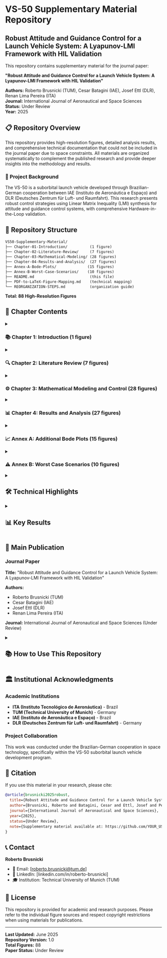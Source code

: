 # VS-50 Supplementary Material Repository

## Robust Attitude and Guidance Control for a Launch Vehicle System: A Lyapunov-LMI Framework with HIL Validation

This repository contains supplementary material for the journal paper:

**"Robust Attitude and Guidance Control for a Launch Vehicle System: A Lyapunov-LMI Framework with HIL Validation"**

**Authors:** Roberto Brusnicki (TUM), Cesar Batagini (IAE), Josef Ettl (DLR), Renan Lima Pereira (ITA)  
**Journal:** International Journal of Aeronautical and Space Sciences  
**Status:** Under Review  
**Year:** 2025  

## 📋 Repository Overview

This repository provides high-resolution figures, detailed analysis results, and comprehensive technical documentation that could not be included in the journal paper due to space constraints. All materials are organized systematically to complement the published research and provide deeper insights into the methodology and results.

### 🚀 Project Background

The VS-50 is a suborbital launch vehicle developed through Brazilian-German cooperation between IAE (Instituto de Aeronáutica e Espaço) and DLR (Deutsches Zentrum für Luft- und Raumfahrt). This research presents robust control strategies using Linear Matrix Inequality (LMI) synthesis for attitude and guidance control systems, with comprehensive Hardware-in-the-Loop validation.

## 📁 Repository Structure

```
VS50-Supplementary-Material/
├── Chapter-01-Introduction/          (1 figure)
├── Chapter-02-Literature-Review/     (7 figures)  
├── Chapter-03-Mathematical-Modeling/ (28 figures)
├── Chapter-04-Results-and-Analysis/  (27 figures)
├── Annex-A-Bode-Plots/              (15 figures)
├── Annex-B-Worst-Case-Scenarios/    (10 figures)
├── README.md                         (this file)
├── PDF-to-LaTeX-Figure-Mapping.md    (technical mapping)
└── REORGANIZATION-STEPS.md           (organization guide)
```

**Total: 88 High-Resolution Figures**

## 📖 Chapter Contents

<details>
<summary> <h3> 📚 Chapter 1: Introduction (1 figure) </h3> </summary>

**Content**: Research motivation, problem formulation, control objectives, VS-50 launch vehicle system overview

#### Figure 1.1: VS-50 Launch Vehicle
<p align="center">
<img src="Chapter-01-Introduction/VS-50.png" alt="VS-50 Launch Vehicle" title="VS-50 launch vehicle" style="margin: 0 auto; max-width: 600px">
</p>

**Caption:** VS-50 launch vehicle.

This Brazilian-German cooperative suborbital launch vehicle serves as the test platform for advanced robust control methodologies presented in this research.

</details>

<details>
<summary> <h3> 🔍 Chapter 2: Literature Review (7 figures) </h3> </summary>

**Content**: State-of-the-art review in launch vehicle control, reference coordinate systems, fundamental mathematical concepts

#### Figure 2.1: IAE Flight Dynamics Reference Systems
<p align="center">
<img src="Chapter-02-Literature-Review/IAE_NRS.png" alt="IAE Navigation Reference System" title="IAE flight dynamics reference systems" style="margin: 0 auto; max-width: 400px">
</p>

**Caption:** IAE flight dynamics reference systems.

#### Figure 2.2: DLR Body and Navigation Reference Systems
<p align="center">
<img src="Chapter-02-Literature-Review/DLR_NRS.png" alt="DLR Navigation Reference System" title="DLR body reference system and navigation reference system" style="margin: 0 auto; max-width: 400px">
</p>

**Caption:** DLR body reference system (BRS) and navigation reference system (NRS) at launchpad.

#### Figure 2.3: Thrust Force Vector
<p align="center">
<img src="Chapter-02-Literature-Review/ThrustForce.png" alt="Thrust Force Representation" title="Thrust force vector with respect to body reference system" style="margin: 0 auto; max-width: 300px">
</p>

**Caption:** Thrust force vector with respect to the body reference system.

#### Figure 2.4: WGS-84 Ellipsoid Reference
<p align="center">
<img src="Chapter-02-Literature-Review/Ellipsoid.png" alt="Earth Ellipsoid Model" title="Ellipsoid reference used for WGS-84" style="margin: 0 auto; max-width: 300px">
</p>

**Caption:** Ellipsoid reference used for WGS-84.

#### Figure 2.5: Payload and Speed Vectors in NRS
<p align="center">
<img src="Chapter-02-Literature-Review/vectors.png" alt="Vector Definitions" title="Payload vector and speed vector represented in NRS" style="margin: 0 auto; max-width: 300px">
</p>

**Caption:** The payload vector $\vec{r}$ and the speed vector $\vec{v}$ represented in the NRS.

#### Figure 2.6: Euler Angles of Rotations
<p align="center">
<img src="Chapter-02-Literature-Review/EulerAngles.png" alt="Euler Angles" title="Euler angles of rotations for attitude description" style="margin: 0 auto; max-width: 300px">
</p>

**Caption:** Euler angles of rotations used to describe rocket's attitude and the velocity vector attitude.

#### Figure 2.7: Aerodynamic Forces Directions
<p align="center">
<img src="Chapter-02-Literature-Review/AoA.png" alt="Angle of Attack Definition" title="Aerodynamic forces directions" style="margin: 0 auto; max-width: 300px">
</p>

**Caption:** Aerodynamic forces directions due to the given payload vector $\vec{r}$ and speed vector $\vec{v}$.

</details>

<details>
<summary> <h3> ⚙️ Chapter 3: Mathematical Modeling and Control (28 figures) </h3> </summary>

**Content**: Complete mathematical model, control system design, LMI synthesis methodology, Hardware-in-the-Loop setup

#### Figure 3.1: Control Loop Block Diagram
<p align="center">
<img src="Chapter-03-Mathematical-Modeling/ControlLoop.png" alt="Control Loop Architecture" title="Control loop block diagram" style="margin: 0 auto; max-width: 500px">
</p>

**Caption:** Control loop block diagram.

#### Figure 3.2: Attitude Control Schematic
<p align="center">
<img src="Chapter-03-Mathematical-Modeling/BlockDiagram.PNG" alt="Control Block Diagram" title="Attitude control with focus on controller schematic" style="margin: 0 auto; max-width: 400px">
</p>

**Caption:** Attitude control with focus on controller schematic.

#### Figure 3.3: Flight Phases During Boosted Phase
<p align="center">
<img src="Chapter-03-Mathematical-Modeling/Phases.PNG" alt="Flight Phases" title="Different control phases during boosted phase" style="margin: 0 auto; max-width: 400px">
</p>

**Caption:** Different control phases during the boosted phase of VS-50 from Alcântara.

#### Figure 3.4: DMARS Bode Diagram
<p align="center">
<img src="Chapter-03-Mathematical-Modeling/dmarsBode.PNG" alt="DMARS Frequency Response" title="Bode diagram of INS system DMARS" style="margin: 0 auto; max-width: 400px">
</p>

**Caption:** Bode diagram of INS system (DMARS).

#### Figure 3.5: DMARS with Axes Label
<p align="center">
<img src="Chapter-03-Mathematical-Modeling/DMARS.png" alt="DMARS Configuration" title="DMARS with axes-label" style="margin: 0 auto; max-width: 400px">
</p>

**Caption:** DMARS with axes-label.

#### Figure 3.6: Hardware-in-the-Loop Test Overview
<p align="center">
<img src="Chapter-03-Mathematical-Modeling/HIL overview.PNG" alt="HIL System Overview" title="Hardware in the loop test overview" style="margin: 0 auto; max-width: 600px">
</p>

**Caption:** Hardware in the loop test overview.

#### Figure 3.7: National Instruments PXI
<p align="center">
<img src="Chapter-03-Mathematical-Modeling/PXI.PNG" alt="PXI System" title="National Instruments PXI" style="margin: 0 auto; max-width: 400px">
</p>

**Caption:** National Instruments PXI.

#### Figure 3.8: Three Axis Motion Simulator
<p align="center">
<img src="Chapter-03-Mathematical-Modeling/RedTable2.PNG" alt="Red Table HIL Facility" title="Three axis motion simulator model AC3350" style="margin: 0 auto; max-width: 400px">
</p>

**Caption:** Three axis motion simulator model AC3350.

#### Figure 3.9: HIL Front Panel Interface
<p align="center">
<img src="Chapter-03-Mathematical-Modeling/FrontPanel.png" alt="HIL Interface" title="Simulation settings in the front panel user interface" style="margin: 0 auto; max-width: 400px">
</p>

**Caption:** Simulation settings in the front panel user interface.

#### Figure 3.10: Robust Attitude Controller Gains
<p align="center">
<img src="Chapter-03-Mathematical-Modeling/robust_IPD_gains.png" alt="Robust Controller Gains" title="Scheduled PID gains obtained for the robust attitude controller" style="margin: 0 auto; max-width: 400px">
</p>

**Caption:** Scheduled PID gains obtained for the robust attitude controller.

#### Figure 3.11: Variation of M_γ Over Time
<p align="center">
<img src="Chapter-03-Mathematical-Modeling/M_gamma.png" alt="Robustness Analysis" title="Variation of M_gamma over time" style="margin: 0 auto; max-width: 400px">
</p>

**Caption:** Variation of $M_{\gamma}$ over time.

*Total: 28 high-resolution figures covering mathematical modeling, control design, and HIL validation*

</details>

<details>
<summary> <h3> 📊 Chapter 4: Results and Analysis (27 figures) </h3> </summary>

**Content**: Comprehensive results comparing current vs. proposed controllers, frequency and time domain analysis, robustness verification

#### Performance Comparison Results
*Detailed analysis comparing classical PID control with proposed LMI-based robust controllers across various flight conditions and parameter uncertainties*

#### Frequency Domain Analysis  
*Bode plots, stability margins, and robustness analysis for attitude and guidance control systems*

#### Time Domain Validation
*Step responses, tracking performance, and disturbance rejection capabilities under realistic flight scenarios*

*Total: 27 high-resolution figures covering comprehensive performance analysis*

</details>

<details>
<summary> <h3> 📈 Annex A: Additional Bode Plots (15 figures) </h3> </summary>

**Content**: Detailed frequency response analysis, closed-loop Bode plots, controller comparisons across all flight phases

#### Closed-Loop Frequency Analysis
*Comprehensive Bode plot analysis for various controller configurations and flight conditions*

#### Controller Performance Comparison
*Detailed frequency domain comparison between current and robust control approaches*

*Total: 15 high-resolution Bode plots for comprehensive frequency domain analysis*

</details>

<details>
<summary> <h3> ⚠️ Annex B: Worst Case Scenarios (10 figures) </h3> </summary>

**Content**: Mission performance under extreme conditions, worst-case disturbance analysis, robustness verification

#### Extreme Condition Testing
*Controller performance under maximum parameter uncertainties, worst-case wind disturbances, and extreme flight conditions*

#### Robustness Verification
*Validation of controller robustness under challenging scenarios that test the limits of the control system*

*Total: 10 high-resolution figures demonstrating controller performance under worst-case conditions*

</details>

<details>
<summary> <h2> 🛠️ Technical Highlights </h2> </summary>

### Control Methodologies
- **LMI-based Robust Control**: Lyapunov stability guarantees
- **Gain Scheduling**: Adaptation to varying flight conditions  
- **H∞ Control**: Disturbance rejection and robustness
- **PID Control**: Baseline comparison and implementation

### Validation Approach
- **Hardware-in-the-Loop (HIL)**: Real-time validation using actual flight hardware
- **Monte Carlo Simulations**: Statistical performance assessment
- **Worst-Case Analysis**: Robustness verification under extreme conditions

### Key Technologies
- **DMARS Navigation System**: High-precision inertial navigation
- **TVA (Thrust Vector Actuator)**: Primary attitude control actuator
- **Real-Time Implementation**: LabVIEW-based control system

</details>

<details>
<summary> <h2> 📊 Key Results </h2> </summary>

### Performance Improvements
- **Enhanced Robustness**: Superior performance under parameter uncertainties
- **Improved Tracking**: Better attitude and guidance response
- **Extended Stability Margins**: Increased phase and gain margins
- **Validated Performance**: Confirmed through HIL testing

### Innovation Contributions
1. **LMI Synthesis Framework**: Systematic robust controller design
2. **Integrated HIL Validation**: Real hardware testing methodology  
3. **Comprehensive Analysis**: Complete frequency and time domain evaluation
4. **Practical Implementation**: Ready-to-deploy control algorithms

</details>

## 🔗 Main Publication

### Journal Paper
**Title:** "Robust Attitude and Guidance Control for a Launch Vehicle System: A Lyapunov-LMI Framework with HIL Validation"

**Authors:** 
- Roberto Brusnicki (TUM)
- Cesar Batagini (IAE) 
- Josef Ettl (DLR)
- Renan Lima Pereira (ITA)

**Journal:** International Journal of Aeronautical and Space Sciences (Under Review)

<details>
<summary> <h2> 📚 How to Use This Repository </h2> </summary>

### For Researchers
1. **Reference Figures**: All figures are organized systematically with detailed descriptions
2. **High-Resolution Access**: Download original image files for presentations/papers
3. **Detailed Analysis**: Explore comprehensive results beyond journal paper constraints
4. **Methodology Understanding**: Review complete mathematical models and control architectures

### For Students
1. **Learning Resource**: Study control system design methodologies
2. **Implementation Guide**: Reference HIL setup and validation procedures  
3. **Mathematical Foundation**: Access detailed modeling equations and derivations
4. **Performance Analysis**: Understand robustness evaluation techniques

### For Industry
1. **Control Algorithms**: Reference robust control design procedures
2. **Validation Methods**: HIL testing protocols and procedures
3. **Performance Metrics**: Evaluation criteria and benchmarking approaches
4. **Implementation Guidelines**: Practical deployment considerations

</details>

## 🏛️ Institutional Acknowledgments

### Academic Institutions
- **ITA (Instituto Tecnológico de Aeronáutica)** - Brazil
- **TUM (Technical University of Munich)** - Germany  
- **IAE (Instituto de Aeronáutica e Espaço)** - Brazil
- **DLR (Deutsches Zentrum für Luft- und Raumfahrt)** - Germany

### Project Collaboration
This work was conducted under the Brazilian-German cooperation in space technology, specifically within the VS-50 suborbital launch vehicle development program.

## 📄 Citation

If you use this material in your research, please cite:

```bibtex
@article{brusnicki2025robust,
  title={Robust Attitude and Guidance Control for a Launch Vehicle System: A Lyapunov-LMI Framework with HIL Validation},
  author={Brusnicki, Roberto and Batagini, Cesar and Ettl, Josef and Pereira, Renan Lima},
  journal={International Journal of Aeronautical and Space Sciences},
  year={2025},
  status={Under Review},
  note={Supplementary material available at: https://github.com/YOUR_USERNAME/VS50-Supplementary-Material}
}
```

## 📞 Contact

**Roberto Brusnicki**  
- 📧 Email: [roberto.brusnicki@tum.de]
- 🔗 LinkedIn: [linkedin.com/in/roberto-brusnicki]
- 🎓 Institution: Technical University of Munich (TUM)

## 📝 License

This repository is provided for academic and research purposes. Please refer to the individual figure sources and respect copyright restrictions when using materials for publications.

---

**Last Updated:** June 2025  
**Repository Version:** 1.0  
**Total Figures:** 88  
**Paper Status:** Under Review 